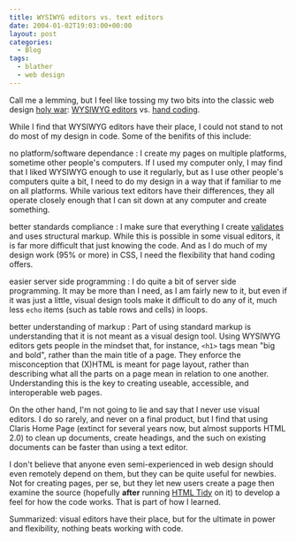 ```yaml
---
title: WYSIWYG editors vs. text editors
date: 2004-01-02T19:03:00+00:00
layout: post
categories:
  - Blog
tags:
  - blather
  - web design
---
```

Call me a lemming, but I feel like tossing my two bits into the classic web design [holy war](http://www.catb.org/~esr/jargon/html/H/holy-wars.html "Holy war definition in the Jargon File"): [WYSIWYG editors](http://www.sitepoint.com/article/969) vs. [hand coding](http://www.sitepoint.com/article/968).

While I find that WYSIWYG editors have their place, I could not stand to not do most of my design in code. Some of the benifits of this include:

<!--more-->

no platform/software dependance
:   I create my pages on multiple platforms, sometime other people's computers. If I used my computer only, I may find that I liked WYSIWYG enough to use it regularly, but as I use other people's computers quite a bit, I need to do my design in a way that if familiar to me on all platforms. While various text editors have their differences, they all operate closely enough that I can sit down at any computer and create something.

better standards compliance
:   I make sure that everything I create [validates](http://validator.w3.org) and uses structural markup. While this is possible in some visual editors, it is far more difficult that just knowing the code. And as I do much of my design work (95% or more) in CSS, I need the flexibility that hand coding offers.

easier server side programming
:   I do quite a bit of server side programming. It may be more than I need, as I am fairly new to it, but even if it was just a little, visual design tools make it difficult to do any of it, much less `echo` items (such as table rows and cells) in loops.

better understanding of markup
:   Part of using standard markup is understanding that it is not meant as a visual design tool. Using WYSIWYG editors gets people in the mindset that, for instance, `<h1>` tags mean "big and bold", rather than the main title of a page. They enforce the misconception that (X)HTML is meant for page layout, rather than describing what all the parts on a page mean in relation to one another. Understanding this is the key to creating useable, accessible, and interoperable web pages.

On the other hand, I'm not going to lie and say that I never use visual editors. I do so rarely, and never on a final product, but I find that using Claris Home Page (extinct for several years now, but almost supports <abbr>HTML</abbr> 2.0) to clean up documents, create headings, and the such on existing documents can be faster than using a text editor.

I don't believe that anyone even semi-experienced in web design should even remotely depend on them, but they can be quite useful for newbies. Not for creating pages, per se, but they let new users create a page then examine the source (hopefully **after** running [HTML Tidy](http://tidy.sourceforge.net) on it) to develop a feel for how the code works. That is part of how I learned.

Summarized: visual editors have their place, but for the ultimate in power and flexibility, nothing beats working with code.
